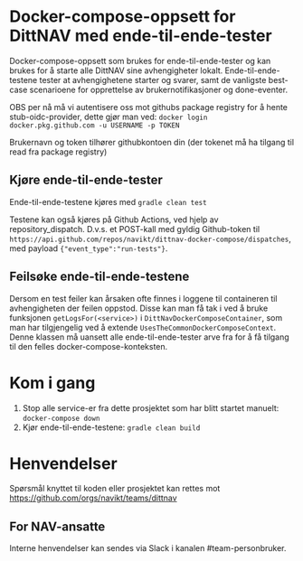 # Docker-compose-oppsett for DittNAV med ende-til-ende-tester
Docker-compose-oppsett som brukes for ende-til-ende-tester og kan brukes for å starte alle DittNAV sine avhengigheter lokalt.
Ende-til-ende-testene tester at avhengighetene starter og svarer, samt de vanligste best-case scenarioene for opprettelse av
brukernotifikasjoner og done-eventer.

OBS per nå må vi autentisere oss mot githubs package registry for å hente stub-oidc-provider, dette gjør man ved:
`docker login docker.pkg.github.com -u USERNAME -p TOKEN`

Brukernavn og token tilhører githubkontoen din (der tokenet må ha tilgang til read fra package registry)

## Kjøre ende-til-ende-tester

Ende-til-ende-testene kjøres med `gradle clean test`

Testene kan også kjøres på Github Actions, ved hjelp av repository_dispatch. D.v.s. et POST-kall med gyldig Github-token til 
`https://api.github.com/repos/navikt/dittnav-docker-compose/dispatches`, med payload `{"event_type":"run-tests"}`. 

## Feilsøke ende-til-ende-testene

Dersom en test feiler kan årsaken ofte finnes i loggene til containeren til avhengigheten der feilen oppstod. Disse kan man få tak
i ved å bruke funksjonen `getLogsFor(<service>)` i `DittNavDockerComposeContainer`, som man har tilgjengelig ved å extende `UsesTheCommonDockerComposeContext`. Denne
klassen må uansett alle ende-til-ende-tester arve fra for å få tilgang til den felles docker-compose-konteksten.

# Kom i gang
1. Stop alle service-er fra dette prosjektet som har blitt startet manuelt: `docker-compose down`
2. Kjør ende-til-ende-testene: `gradle clean build`

# Henvendelser

Spørsmål knyttet til koden eller prosjektet kan rettes mot https://github.com/orgs/navikt/teams/dittnav

## For NAV-ansatte

Interne henvendelser kan sendes via Slack i kanalen #team-personbruker.
